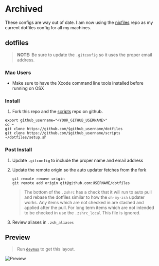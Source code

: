 # Archived

These configs are way out of date. I am now using the [nixfiles](https://github.com/icecreammatt/nixfiles) repo as my current dotfiles config for all my machines.

## dotfiles

> __NOTE:__ Be sure to update the `.gitconfig` so it uses the proper email address.

### Mac Users

* Make sure to have the Xcode command line tools installed before running on OSX

### Install

1. Fork this repo and the [scripts](https://github.com/icecreammatt/scripts) repo on github.

```
export github_username="<YOUR_GITHUB_USERNAME>"
cd ~
git clone https://github.com/$github_username/dotfiles
git clone https://github.com/$github_username/scripts
~/dotfiles/setup.sh

```

### Post Install

1. Update `.gitconfig` to include the proper name and email address
1. Update the remote origin so the auto updater fetches from the fork

   ```
   git remote remove origin
   git remote add origin git@github.com:USERNAME/dotfiles
   ```
   
   > The bottom of the `.zshrc` has a check that it will run to auto pull and rebase the dotfiles similar to how the `oh-my-zsh` updater works. Any items which are not checked in are stashed and applied after the pull. For long term items which are not intended to be checked in use the `.zshrc_local` This file is ignored.
   
1. Review aliases in `.zsh_aliases`

## Preview
> Run [`devmux`](https://github.com/icecreammatt/scripts/blob/master/devmux.sh) to get this layout.

![Preview](resources/preview.png)
